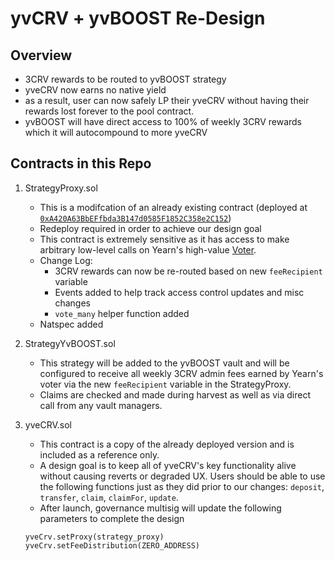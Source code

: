 # yvCRV + yvBOOST Re-Design

## Overview
- 3CRV rewards to be routed to yvBOOST strategy
- yveCRV now earns no native yield 
- as a result, user can now safely LP their yveCRV without having their rewards lost forever to the pool contract.
- yvBOOST will have direct access to 100% of weekly 3CRV rewards which it will autocompound to more yveCRV

## Contracts in this Repo
1. StrategyProxy.sol
    - This is a modifcation of an already existing contract (deployed at [`0xA420A63BbEFfbda3B147d0585F1852C358e2C152`](https://etherscan.io/address/0xa420a63bbeffbda3b147d0585f1852c358e2c152))
    - Redeploy required in order to achieve our design goal
    - This contract is extremely sensitive as it has access to make arbitrary low-level calls on Yearn's high-value [Voter](https://etherscan.io/address/0xf147b8125d2ef93fb6965db97d6746952a133934#readContract).
    - Change Log:
        - 3CRV rewards can now be re-routed based on new `feeRecipient` variable
        - Events added to help track access control updates and misc changes
        - `vote_many` helper function added
    - Natspec added


2. StrategyYvBOOST.sol
    - This strategy will be added to the yvBOOST vault and will be configured to receive all weekly 3CRV admin fees earned by Yearn's voter via the new `feeRecipient` variable in the StrategyProxy.
    - Claims are checked and made during harvest as well as via direct call from any vault managers.

3. yveCRV.sol
    - This contract is a copy of the already deployed version and is included as a reference only.
    - A design goal is to keep all of yveCRV's key functionality alive without causing reverts or degraded UX. Users should be able to use the following functions just as they did prior to our changes: `deposit`, `transfer`, `claim`, `claimFor`, `update`.
    - After launch, governance multisig will update the following parameters to complete the design
    ```
    yveCrv.setProxy(strategy_proxy)
    yveCrv.setFeeDistribution(ZERO_ADDRESS)
    ```
